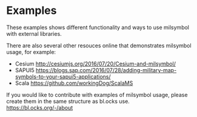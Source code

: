 # Examples

These examples shows different functionality and ways to use milsymbol with external libraries. 

There are also several other resouces online that demonstrates milsymbol usage, for example:

 - Cesium http://cesiumjs.org/2016/07/20/Cesium-and-milsymbol/
 - SAPUI5 https://blogs.sap.com/2016/07/28/adding-military-map-symbols-to-your-sapui5-applications/
 - Scala https://github.com/workingDog/ScalaMS
 
If you would like to contribute with examples of milsymbol usage, please create them in the same structure as bl.ocks use.  https://bl.ocks.org/-/about
